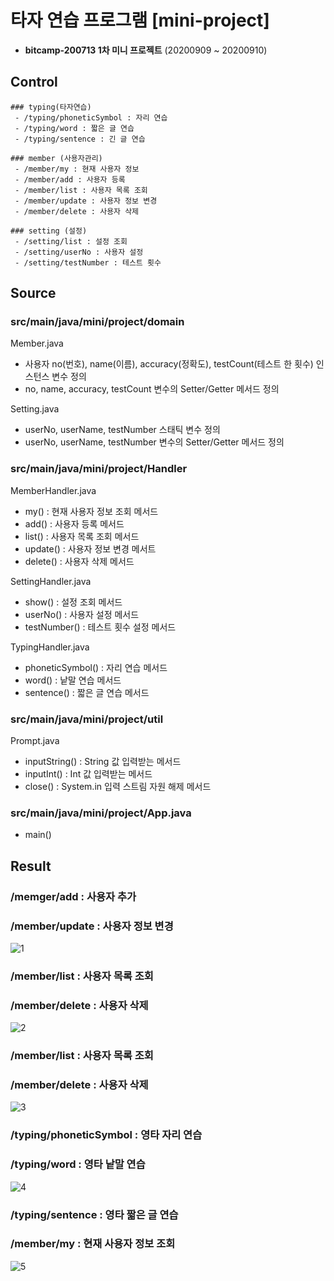 # 타자 연습 프로그램 [mini-project]
- **bitcamp-200713 1차 미니 프로젝트** (20200909 ~ 20200910)

## Control
```
### typing(타자연습)
 - /typing/phoneticSymbol : 자리 연습
 - /typing/word : 짧은 글 연습
 - /typing/sentence : 긴 글 연습
 
### member (사용자관리)
 - /member/my : 현재 사용자 정보
 - /member/add : 사용자 등록
 - /member/list : 사용자 목록 조회
 - /member/update : 사용자 정보 변경
 - /member/delete : 사용자 삭제
 
### setting (설정)
 - /setting/list : 설정 조회
 - /setting/userNo : 사용자 설정
 - /setting/testNumber : 테스트 횟수 
```

## Source

### src/main/java/mini/project/domain
Member.java
 - 사용자 no(번호), name(이름), accuracy(정확도), testCount(테스트 한 횟수) 인스턴스 변수 정의
 - no, name, accuracy, testCount 변수의 Setter/Getter 메서드 정의
 
Setting.java
 - userNo, userName, testNumber 스태틱 변수 정의
 - userNo, userName, testNumber 변수의  Setter/Getter 메서드 정의

### src/main/java/mini/project/Handler
MemberHandler.java
 - my() : 현재 사용자 정보 조회 메서드
 - add() : 사용자 등록 메서드
 - list() : 사용자 목록 조회 메서드
 - update() : 사용자 정보 변경 메서트
 - delete() : 사용자 삭제 메서드
 
SettingHandler.java
 - show() : 설정 조회 메서드
 - userNo() : 사용자 설정 메서드
 - testNumber() : 테스트 횟수 설정 메서드
 
TypingHandler.java
 - phoneticSymbol() : 자리 연습 메서드
 - word() : 낱말 연습 메서드
 - sentence() : 짧은 글 연습 메서드

### src/main/java/mini/project/util
Prompt.java
 - inputString() : String 값 입력받는 메서드
 - inputInt() : Int 값 입력받는 메서드
 - close() : System.in 입력 스트림 자원 해제 메서드

### src/main/java/mini/project/App.java
 - main()

## Result

### /memger/add : 사용자 추가
### /member/update : 사용자 정보 변경
![1](https://user-images.githubusercontent.com/13977414/104327614-53570300-552e-11eb-9a42-ddcaff5d77f0.jpg)

### /member/list : 사용자 목록 조회
### /member/delete : 사용자 삭제
![2](https://user-images.githubusercontent.com/13977414/104327625-5651f380-552e-11eb-8710-60b4ca59cdde.jpg)

### /member/list : 사용자 목록 조회
### /member/delete : 사용자 삭제
![3](https://user-images.githubusercontent.com/13977414/104327632-57832080-552e-11eb-84a8-8aff779a2d98.jpg)

### /typing/phoneticSymbol : 영타 자리 연습
### /typing/word : 영타 낱말 연습
![4](https://user-images.githubusercontent.com/13977414/104327643-594ce400-552e-11eb-9b99-ee3c3f340a6d.jpg)

### /typing/sentence : 영타 짧은 글 연습
### /member/my : 현재 사용자 정보 조회
![5](https://user-images.githubusercontent.com/13977414/104327651-5a7e1100-552e-11eb-9b6e-f71d66da4f61.jpg)

